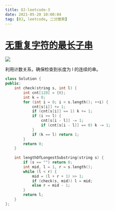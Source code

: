 ```yaml
---
title: OJ-leetcode-3
date: 2021-05-20 10:00:04
tag: [OJ, leetcode, 二分搜索]
---
```


# [无重复字符的最长子串](https://leetcode-cn.com/problems/longest-substring-without-repeating-characters/submissions/)

![](https://hauk-blog.oss-cn-hangzhou.aliyuncs.com/blogimage-20210520210248441.png)

利用计数关系，确保检查到长度为 l 的连续的串。

```cpp
class Solution {
public:
    int check(string s, int l) {
        int cnt[128] = {0};
        int k = 0;
        for (int i = 0; i < s.length(); ++i) {
            cnt[s[i]] += 1;
            if (cnt[s[i]] == 1) k += 1;
            if (i >= l) {
                cnt[s[i - l]] -= 1;
                if (cnt[s[i - l]] == 0) k -= 1;
            }
            if (k == l) return 1;
        }
        return 0;
    }
    
    int lengthOfLongestSubstring(string s) {
        if (s == "") return 0;
        int mid, l = 1, r = s.length();
        while (l < r) {
            mid = (l + r + 1) >> 1;
            if (check(s, mid)) l = mid;
            else r = mid - 1;
        }
        return l;
    }
};
```


